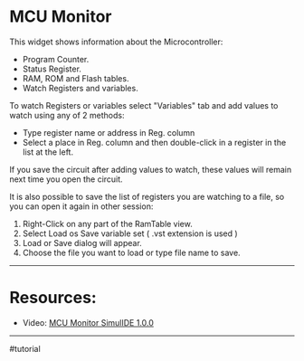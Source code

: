 # MCU Monitor

This widget shows information about the Microcontroller:
- Program Counter.
- Status Register.
- RAM, ROM and Flash tables.
- Watch Registers and variables.
 
To watch Registers or variables select "Variables" tab and add values to watch using any of 2 methods:

- Type register name or address in Reg. column
- Select a place in Reg. column and then double-click in a register in the list at the left.

If you save the circuit after adding values to watch, these values will remain next time you open the circuit.  
  
It is also possible to save the list of registers you are watching to a file, so you can open it again in other session:  
  
1. Right-Click on any part of the RamTable view.  
2. Select Load os Save variable set ( .vst extension is used )  
3. Load or Save dialog will appear.  
4. Choose the file you want to load or type file name to save.

---

# Resources:

- Video: [MCU Monitor SimulIDE 1.0.0](https://www.youtube.com/watch?v=uVwMEadtIEM)

---

#tutorial
